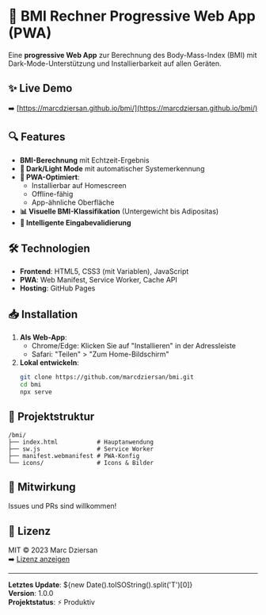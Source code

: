 # 📱 BMI Rechner Progressive Web App (PWA)

Eine **progressive Web App** zur Berechnung des Body-Mass-Index (BMI) mit Dark-Mode-Unterstützung und Installierbarkeit auf allen Geräten.

## ✨ Live Demo
➡️ [https://marcdziersan.github.io/bmi/](https://marcdziersan.github.io/bmi/)

## 🔍 Features
- **BMI-Berechnung** mit Echtzeit-Ergebnis
- **🌙 Dark/Light Mode** mit automatischer Systemerkennung
- **📱 PWA-Optimiert**:
  - Installierbar auf Homescreen
  - Offline-fähig
  - App-ähnliche Oberfläche
- **📊 Visuelle BMI-Klassifikation** (Untergewicht bis Adipositas)
- **🔢 Intelligente Eingabevalidierung**

## 🛠 Technologien
- **Frontend**: HTML5, CSS3 (mit Variablen), JavaScript
- **PWA**: Web Manifest, Service Worker, Cache API
- **Hosting**: GitHub Pages

## 📥 Installation
1. **Als Web-App**:
   - Chrome/Edge: Klicken Sie auf "Installieren" in der Adressleiste
   - Safari: "Teilen" > "Zum Home-Bildschirm"
2. **Lokal entwickeln**:
   ```bash
   git clone https://github.com/marcdziersan/bmi.git
   cd bmi
   npx serve
   ```

## 📂 Projektstruktur
```
/bmi/
├── index.html           # Hauptanwendung
├── sw.js                # Service Worker
├── manifest.webmanifest # PWA-Konfig
└── icons/               # Icons & Bilder
```

## 🤝 Mitwirkung
Issues und PRs sind willkommen!  

## 📜 Lizenz
MIT © 2023 Marc Dziersan  
➡️ [Lizenz anzeigen](LICENSE)

---

**Letztes Update**: ${new Date().toISOString().split('T')[0]}  
**Version**: 1.0.0  
**Projektstatus**: ⚡ Produktiv
```
